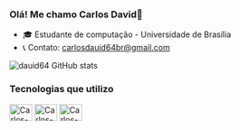 ### Olá! Me chamo Carlos David👋

- 🎓 Estudante de computação - Universidade de Brasília
- 📞 Contato: carlosdauid64br@gmail.com

![dauid64 GitHub stats](https://github-readme-stats.vercel.app/api?username=dauid64&show_icons=true&theme=radical)
### Tecnologias que utilizo
<div>
    <img align="center" alt="Carlos-Python" height="30" width="40" src="https://cdn.jsdelivr.net/gh/devicons/devicon/icons/python/python-original.svg">
    <img align="center" alt="Carlos-HTML" height="30" width="40" src="https://cdn.jsdelivr.net/gh/devicons/devicon/icons/html5/html5-original-wordmark.svg" />
    <img align="center" alt="Carlos-CSS" height="30" width="40" src="https://cdn.jsdelivr.net/gh/devicons/devicon/icons/css3/css3-original.svg" />   
</div>

         
